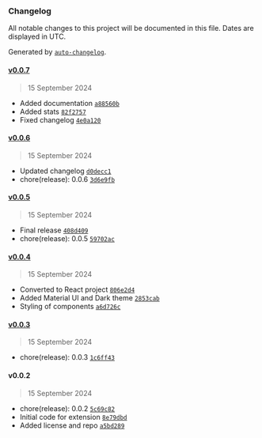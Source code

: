 ### Changelog

All notable changes to this project will be documented in this file. Dates are displayed in UTC.

Generated by [`auto-changelog`](https://github.com/CookPete/auto-changelog).

#### [v0.0.7](https://github.com/patnaikd/code-collector-js/compare/v0.0.6...v0.0.7)

> 15 September 2024

- Added documentation [`a88560b`](https://github.com/patnaikd/code-collector-js/commit/a88560bb2146b69dc93c0719c2cdf3fc85ea1ee5)
- Added stats [`82f2757`](https://github.com/patnaikd/code-collector-js/commit/82f27579ba62f0fb53a7d824888d94714208e70d)
- Fixed changelog [`4e0a120`](https://github.com/patnaikd/code-collector-js/commit/4e0a12068ee699e46f0546370e2422531cdea36b)

#### [v0.0.6](https://github.com/patnaikd/code-collector-js/compare/v0.0.5...v0.0.6)

> 15 September 2024

- Updated changelog [`d0decc1`](https://github.com/patnaikd/code-collector-js/commit/d0decc18eac649f4254d9fa02161b8f566ed1182)
- chore(release): 0.0.6 [`3d6e9fb`](https://github.com/patnaikd/code-collector-js/commit/3d6e9fb2f037c662961adba12b4697bfcce9a7e0)

#### [v0.0.5](https://github.com/patnaikd/code-collector-js/compare/v0.0.4...v0.0.5)

> 15 September 2024

- Final release [`408d409`](https://github.com/patnaikd/code-collector-js/commit/408d409ba4c0302acb4079710985d5a7016123ae)
- chore(release): 0.0.5 [`59702ac`](https://github.com/patnaikd/code-collector-js/commit/59702ac4b479d0cbb7e1698b35d1084dcdcdb769)

#### [v0.0.4](https://github.com/patnaikd/code-collector-js/compare/v0.0.3...v0.0.4)

> 15 September 2024

- Converted to React project [`806e2d4`](https://github.com/patnaikd/code-collector-js/commit/806e2d4aa6edd13664185015de9503f9824d63b3)
- Added Material UI and Dark theme [`2853cab`](https://github.com/patnaikd/code-collector-js/commit/2853cab1cc3ceb1bae7d437cd7718c3cc94046c8)
- Styling of components [`a6d726c`](https://github.com/patnaikd/code-collector-js/commit/a6d726c8c3989e8c881d4cac869e81bf88e6efc8)

#### [v0.0.3](https://github.com/patnaikd/code-collector-js/compare/v0.0.2...v0.0.3)

> 15 September 2024

- chore(release): 0.0.3 [`1c6ff43`](https://github.com/patnaikd/code-collector-js/commit/1c6ff43d881a9afa3a57cbfa620cbe31d0ca5000)

#### v0.0.2

> 15 September 2024

- chore(release): 0.0.2 [`5c69c82`](https://github.com/patnaikd/code-collector-js/commit/5c69c82604fb357e1bc16739d935ea1b5009b0ac)
- Initial code for extension [`8e79dbd`](https://github.com/patnaikd/code-collector-js/commit/8e79dbdb44c35738945703d792889daa4ade1faf)
- Added license and repo [`a5bd289`](https://github.com/patnaikd/code-collector-js/commit/a5bd289716c49151fe31ca7ba9b499a55ad07e27)

